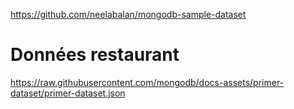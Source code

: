 

https://github.com/neelabalan/mongodb-sample-dataset

# Données restaurant

https://raw.githubusercontent.com/mongodb/docs-assets/primer-dataset/primer-dataset.json

```json

```